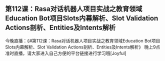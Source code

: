 ## 第112课：Rasa对话机器人项目实战之教育领域Education Bot项目Slots内幕解析、Slot Validation Actions剖析、Entities及Intents解析
今晚直播：《#第112课：Rasa对话机器人项目实战之教育领域Education Bot项目Slots内幕解析、Slot Validation Actions剖析、Entities及Intents解析》
晚上9点准时直播，请大家进入自己方便的平台链接进行学习哦[Joyful]
